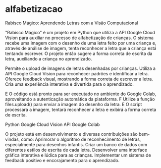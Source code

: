 # alfabetizacao
Rabisco Mágico: Aprendendo Letras com a Visão Computacional


"Rabisco Mágico" é um projeto em Python que utiliza a API Google Cloud Vision para auxiliar no processo de alfabetização de crianças. O sistema recebe uma imagem com o desenho de uma letra feito por uma criança e, através de análise de imagem, tenta reconhecer a letra que a criança está tentando escrever. O projeto então sugere a forma correta de escrita da letra, auxiliando a criança no aprendizado.

Permite o upload de imagens de letras desenhadas por crianças.
Utiliza a API Google Cloud Vision para reconhecer padrões e identificar a letra.
Oferece feedback visual, mostrando a forma correta de escrever a letra.
Cria uma experiência interativa e divertida para o aprendizado.

E O código está pronto para ser executado no ambiente do Google Colab, aproveitando a autenticação automática da plataforma.
F Utilize a função files.upload() para enviar a imagem do desenho da letra.
E O script processará a imagem, tentará reconhecer a letra e exibirá a forma correta de escrita.

Python
Google Cloud Vision API
Google Colab

O projeto está em desenvolvimento e diversas contribuições são bem-vindas, como:
Aprimorar o algoritmo de reconhecimento de letras, especialmente para desenhos infantis.
Criar um banco de dados com diferentes estilos de escrita de cada letra.
Desenvolver uma interface gráfica interativa e lúdica para as crianças.
Implementar um sistema de feedback positivo e encorajamento para o aprendizado.
